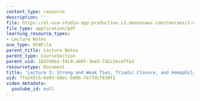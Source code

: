 ```yaml
---
content_type: resource
description: ''
file: https://ol-ocw-studio-app-production.s3.amazonaws.com/courses/1-022-introduction-to-network-models-fall-2018/7fe243c56e85b0ecbd86f477dcf630f1_MIT1_022F18_lec3.pdf
file_type: application/pdf
learning_resource_types:
- Lecture Notes
ocw_type: OCWFile
parent_title: Lecture Notes
parent_type: CourseSection
parent_uid: 1837dde2-f4c9-ab07-3ee5-742c2ecaffa2
resourcetype: Document
title: 'Lecture 3: Strong and Weak Ties, Triadic Closure, and Homophily'
uid: 7fe243c5-6e85-b0ec-bd86-f477dcf630f1
video_metadata:
  youtube_id: null
---
```


